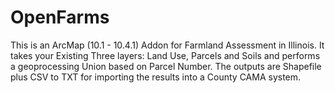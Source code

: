 # OpenFarms
This is an ArcMap (10.1 - 10.4.1) Addon for Farmland Assessment in Illinois. It takes your Existing Three layers: Land Use, Parcels and Soils and performs a geoprocessing Union based on Parcel Number. The outputs are Shapefile plus CSV to TXT for importing the results into a County CAMA system.  
